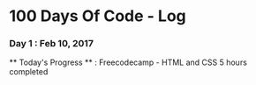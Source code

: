 # 100 Days Of Code - Log

### Day 1 : Feb 10, 2017

** Today's Progress ** : Freecodecamp - HTML and CSS 5 hours completed

